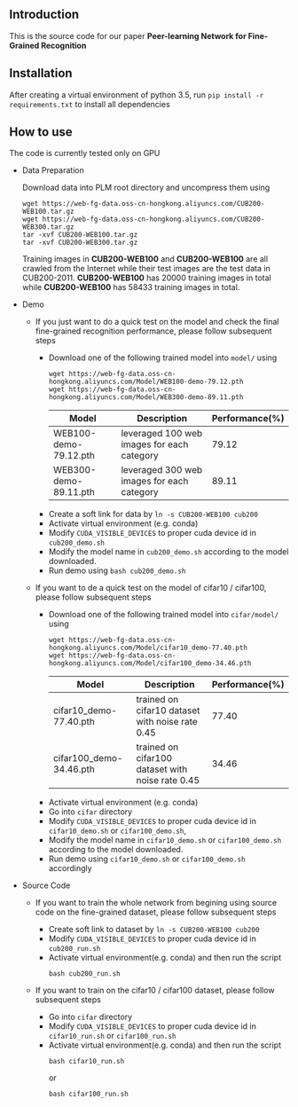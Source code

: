 Introduction
------------
This is the source code for our paper **Peer-learning Network for Fine-Grained Recognition**

Installation
------------
After creating a virtual environment of python 3.5, run `pip install -r requirements.txt` to install all dependencies

How to use
------------
The code is currently tested only on GPU
* Data Preparation

    Download data into PLM root directory and uncompress them using
    ```
    wget https://web-fg-data.oss-cn-hongkong.aliyuncs.com/CUB200-WEB100.tar.gz
    wget https://web-fg-data.oss-cn-hongkong.aliyuncs.com/CUB200-WEB300.tar.gz
    tar -xvf CUB200-WEB100.tar.gz
    tar -xvf CUB200-WEB300.tar.gz
    ```
    Training images in **CUB200-WEB100** and **CUB200-WEB100** are all crawled from the Internet while their test images are the test data in CUB200-2011.
    **CUB200-WEB100** has 20000 training images in total while **CUB200-WEB100** has 58433 training images in total.

* Demo

    - If you just want to do a quick test on the model and check the final fine-grained recognition performance, please follow subsequent steps

      - Download one of the following trained model into `model/` using
          ```
          wget https://web-fg-data.oss-cn-hongkong.aliyuncs.com/Model/WEB100-demo-79.12.pth
          wget https://web-fg-data.oss-cn-hongkong.aliyuncs.com/Model/WEB300-demo-89.11.pth
          ```
          | Model                 | Description                                | Performance(%) |
          | --------------------- | ------------------------------------------ | -------------- |
          | WEB100-demo-79.12.pth | leveraged 100 web images for each category | 79.12          |
          | WEB300-demo-89.11.pth | leveraged 300 web images for each category | 89.11          |
      - Create a soft link for data by `ln -s CUB200-WEB100 cub200`
      - Activate virtual environment (e.g. conda)
      - Modify `CUDA_VISIBLE_DEVICES` to proper cuda device id in `cub200_demo.sh` 
      - Modify the model name in `cub200_demo.sh` according to the model downloaded.
      - Run demo using `bash cub200_demo.sh`

    - If you want to de a quick test on the model of cifar10 / cifar100, please follow subsequent steps
      - Download one of the following trained model into `cifar/model/` using
          ```
          wget https://web-fg-data.oss-cn-hongkong.aliyuncs.com/Model/cifar10_demo-77.40.pth
          wget https://web-fg-data.oss-cn-hongkong.aliyuncs.com/Model/cifar100_demo-34.46.pth
          ```
          | Model                   | Description                                      | Performance(%) |
          | ----------------------- | ------------------------------------------------ | -------------- |
          | cifar10_demo-77.40.pth  | trained on cifar10 dataset with noise rate 0.45  | 77.40          |
          | cifar100_demo-34.46.pth | trained on cifar100 dataset with noise rate 0.45 | 34.46          |
      - Activate virtual environment (e.g. conda)
      - Go into `cifar` directory
      - Modify `CUDA_VISIBLE_DEVICES` to proper cuda device id in `cifar10_demo.sh` or `cifar100_demo.sh`, 
      - Modify the model name in `cifar10_demo.sh` or `cifar100_demo.sh` according to the model downloaded.
      - Run demo using `cifar10_demo.sh` or `cifar100_demo.sh` accordingly

* Source Code

    - If you want to train the whole network from begining using source code on the fine-grained dataset, please follow subsequent steps
    
      - Create soft link to dataset by `ln -s CUB200-WEB100 cub200`
      - Modify `CUDA_VISIBLE_DEVICES` to proper cuda device id in `cub200_run.sh`
      - Activate virtual environment(e.g. conda) and then run the script
          ```
          bash cub200_run.sh
          ```

    - If you want to train on the cifar10 / cifar100 dataset, please follow subsequent steps
    
      - Go into `cifar` directory
      - Modify `CUDA_VISIBLE_DEVICES` to proper cuda device id in `cifar10_run.sh` or `cifar100_run.sh`
      - Activate virtual environment(e.g. conda) and then run the script
          ```
          bash cifar10_run.sh
          ```
          or 
          ```
          bash cifar100_run.sh
          ```